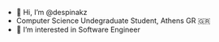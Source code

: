 - 👋 Hi, I’m @despinakz
- Computer Science Undegraduate Student, Athens GR 🇬🇷
- 👀 I’m interested in Software Engineer 
<!-- - 📫 despinakoz@gmail.com-->

<!---
despinakz/despinakz is a ✨ special ✨ repository because its `README.md` (this file) appears on your GitHub profile.
You can click the Preview link to take a look at your changes.
--->

